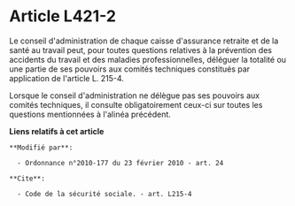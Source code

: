 # Article L421-2

Le conseil d'administration de chaque     caisse d'assurance retraite et de la santé au travail  peut, pour toutes questions
relatives à la prévention des accidents du travail et des maladies professionnelles, déléguer la totalité ou une partie de
ses pouvoirs aux comités techniques constitués par application de l'article L. 215-4. 

Lorsque le conseil d'administration ne délègue pas ses pouvoirs aux comités techniques, il consulte obligatoirement ceux-ci
sur toutes les questions mentionnées à l'alinéa précédent.

**Liens relatifs à cet article**

	**Modifié par**:

	  - Ordonnance n°2010-177 du 23 février 2010 - art. 24

	**Cite**:

	  - Code de la sécurité sociale. - art. L215-4
